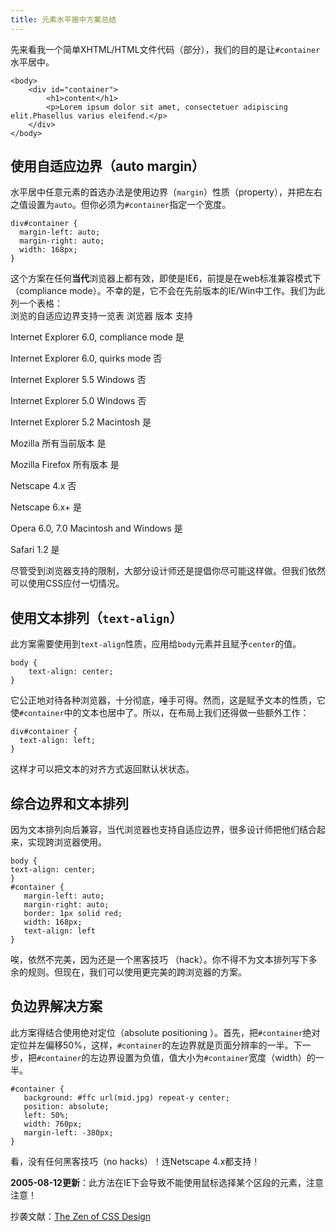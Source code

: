 ```yaml
---
title: 元素水平居中方案总结
---
```

先来看我一个简单XHTML/HTML文件代码（部分），我们的目的是让`#container`水平居中。

    <body>
    	<div id="container">
    		<h1>content</h1>
    		<p>Lorem ipsum dolor sit amet, consectetuer adipiscing elit.Phasellus varius eleifend.</p>
    	</div>
    </body>

## 使用自适应边界（auto margin）

水平居中任意元素的首选办法是使用边界（`margin`）性质（property），并把左右之值设置为`auto`。但你必须为`#container`指定一个宽度。

    div#container {
      margin-left: auto;
      margin-right: auto;
      width: 168px;
    }

这个方案在任何**当代**浏览器上都有效，即使是IE6，前提是在web标准兼容模式下（compliance mode）。不幸的是，它不会在先前版本的IE/Win中工作。我们为此列一个表格：  
浏览的自适应边界支持一览表
浏览器
版本
支持

Internet Explorer
6.0, compliance mode
是

Internet Explorer
6.0, quirks mode
否

Internet Explorer
5.5 Windows
否

Internet Explorer
5.0 Windows
否

Internet Explorer
5.2 Macintosh
是

Mozilla
所有当前版本
是

Mozilla Firefox
所有版本
是

Netscape
4.x
否

Netscape
6.x+
是

Opera
6.0, 7.0 Macintosh and Windows
是

Safari
1.2
是

尽管受到浏览器支持的限制，大部分设计师还是提倡你尽可能这样做。但我们依然可以使用CSS应付一切情况。

## 使用文本排列（`text-align`）

此方案需要使用到`text-align`性质，应用给`body`元素并且赋予`center`的值。

    body {
        text-align: center;
    }

它公正地对待各种浏览器，十分彻底，唾手可得。然而，这是赋予文本的性质，它使`#container`中的文本也居中了。所以，在布局上我们还得做一些额外工作：

    div#container {
      text-align: left;
    }

这样才可以把文本的对齐方式返回默认状状态。

## 综合边界和文本排列

因为文本排列向后兼容，当代浏览器也支持自适应边界，很多设计师把他们结合起来，实现跨浏览器使用。

    body {
    text-align: center;
    }
    #container {
       margin-left: auto;
       margin-right: auto;
       border: 1px solid red;
       width: 168px;
       text-align: left
    }

唉，依然不完美，因为还是一个黑客技巧 （hack）。你不得不为文本排列写下多余的规则。但现在，我们可以使用更完美的跨浏览器的方案。

## 负边界解决方案

此方案得结合使用绝对定位（absolute positioning ）。首先，把`#container`绝对定位并左偏移50%，这样，`#container`的左边界就是页面分辨率的一半。下一步，把`#container`的左边界设置为负值，值大小为`#container`宽度（width）的一半。

    #container {
       background: #ffc url(mid.jpg) repeat-y center;
       position: absolute;
       left: 50%;
       width: 760px;
       margin-left: -380px;
    }

看，没有任何黑客技巧（no hacks）！连Netscape 4.x都支持！

**2005-08-12更新**：此方法在IE下会导致不能使用鼠标选择某个区段的元素，注意注意！

抄袭文献：[The Zen of CSS Design][0]

[0]: http://www.amazon.com/exec/obidos/tg/detail/-/0321303474/ref=pd_wt_2/104-5778529-9599942?coliid=IBZP0900M3B9T